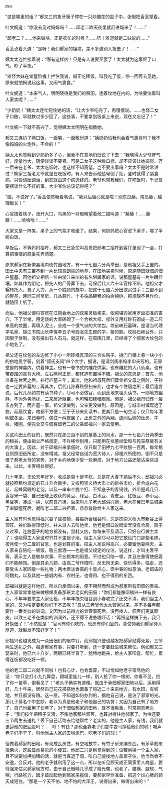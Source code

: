     四三 

   “这是哪里的话？”郝又三的象牙筷子停在一只炒腰花的盘子中，张眼把香荃望着。

   叶文婉道：“你没去见过妈妈吗？……邱老二昨天夜里就赶进城来了！……”

   “邱老二？……他来做啥，正是农忙的时候？……唔！难道就是二妹说的……”

   香荃点着头道：“是呀！我们郝家的祖坟，差不多遭别人抢去了！……”

   姨太太连忙接着说：“哪有这样凶！只是有人说要买罢了！太太就为这事怄了口气，吵了半夜。”

   “难怪大妹在堂屋阶檐上拦住我说，妈正吃稀饭，叫我吃了饭，停一回再去见她。原来就怕妈说起这事，又闹气裹食。”

   叶文婉道：“本来气人，明明晓得是我们的祭田，连着坟地在内的，为啥要估着叫人家卖呢？……”

   “少奶奶！”姨太太连忙短住她的话，“让大少爷吃完了，再慢慢说。……也怪二女子口敞，早就教过多少回了，这些事，不要拿到饭桌上来说，现在又忘记了！”

   叶文婉一下就不高兴了，觉得姨太太明明在指教她。

   郝又三连扒了两口饭，一面嚼，一面敷衍道：“姨奶奶怕我也会着气裹食吗？我不像妈妈的火炮性，不会的！”

   姨太太也觉察到少奶奶多了心，但毫不在意地仍旧说了下去：“我晓得大少爷脾气好，度量也大，随便谈谈不要紧。可是二女子这种敞口标，却不应该让她搞惯。万一后来在老爷、太太吃饭时，也这样不知高低，岂不要出事吗？太太不是时常讲过？柳家三祖老太爷就是在吃饭时，有人来告诉他盐号倒了灶，登时就得了膈食病，只管请医调治，到底就由这个病送终的。老爷也常教我们，在吃饭时，千记莫要摆谈什么不好的事。大少爷你总该记得吧？”

   “娘，不说好了。”香荃依然噘着嘴说，“我以后留心就是啦！别东瓜藤，南瓜藤，越理越长！”

   心官捏着筷子，张开大口，乌黑的一对眼睛望着他二娘叫道：“藤藤！……藤藤！……哈哈哈！……”

   大家又是一阵笑，桌子上的气氛才和缓了。结果，何奶妈把心官诓下桌子，喂了半碗白饭。

   早饭后，不等妈妈招呼，郝又三已急忙叫高贵把邱老二招呼到客厅里谈了一会，打算把事情的原委先弄清楚。

   原来郝家在新繁县境内斑竹园地方，有一十七亩六分两季田，是他祖父手上置的。田土中央有三亩不到一片比较高朗些的地基，在田地买卖时候，原是随田就佃的佃户屋基。因他祖父相信一位由浙江来川的有名堪舆家的话，说那屋基有一片牛眠佳壤，如其作为阴宅，把先人的尸骨葬下去，可保后代人六十年官禄不断。他祖父才辗转托人，费了大力，从一个姓顾的族中，把这十七亩六分田挖买过手；三亩不到的屋基，连同三间草房、几丛慈竹、十多株品碗粗的柏树楠树，照规矩不另作价，就随田上纸了。

   而后，他祖父便将寄殡在江南会地上的双亲灵柩移来，依照堪舆家用罗盘扣准的吉穴，下了半棺，用定烧的大青砖砌了一个合棺大椁，椁外又用红砂石砌成一道二尺来高的坟圈，再填入泥土，垒成一个很气派的大坟包。坟前峡石墓碑，是请当代理学名家、锦江书院山长李惺李五子号西沤先生题的字，篆的额。坟前石拜台外，只因限于体制，没有摆出石人石马。就这样，在周围几里，已经得了个郝家大坟包的小地名了。

   祖父还在坟包的左边修了小小一所砖墙瓦顶的三合头院子。拢门门楣上悬一块小小的白地黑字匾，刻着“郝氏支祠”四个大字，据说，是请剑阁李榕李申夫写的。正房堂屋的神龛内，供着神主。也有一卷书式的雕花供案，也有雕花的大八仙桌，也有带脚踏的高背大椅。左右两间正房，都修造布置得不错。祖父的意思是：首先，他准备在休官之后，补行庐墓三年；其次，他和祖母死后归葬曾祖父母之侧时，子孙也一定要庐墓的；再其次，后代儿孙春秋祭扫来此，也才有个住居之所；最后遗言说，后代儿孙如其有读书种子，尽可不必做官，而到此地来埋头读书，一则地方幽静，不为外务所扰，二来居近陇亩，也可略知稼穑艰难。但是，祖父祖母归葬一层虽办到了，而庐墓一事，祖父没做到，父亲更没做到，原因是，与城市村镇窎远了些，起居饮食，啥都不方便；至于子孙来此读书，更其只是一句空话；仅只每年清明或冬至，来扫墓时，偶住一两夜罢了。正房之外的两厢，连同后侧的灶房、牛栏、猪圈，便完全交与佃客邱老二的父亲邱福兴一家去使用。

   买这片田土的目的，既然只在那三亩不到的屋基上的风水，那一十七亩六分两季田的租谷，便由祖父严格规定，不许移作别用，只能用在坟墓祠堂和与死丧祭奠有关的大事上。因此，对于邱福兴来承佃时，仅只取了田押九七平纹银一百两，每年租谷则照旧纸所定，没有增减。祖父经常自诩为宽大待人，邱福兴所图的，倒不只是借了郝老太爷的官势，对于乡约地保少受一些麻烦，对于地方公益还能沾染些进来。以此，主客相处很好。

   几十年来，无论天年好歹，收成是否十足丰稔，总是在大春下熟后不久，邱福兴必就按照租约规定的石斗升合数字，又按照崇义桥大市上的新谷市价，折合成白花花、起蜂窝眼的老锭，以及一串串个挑个打、不扣底子的青铜钱，外带肥鸡几只、香谷米一袋、自己田埂上收获的黄豆、绿豆、白水豆、青皮豆、红饭豆、赤小豆、黑豆等，凑成一挑，以前自己担，后来叫儿子老大邱洪兴担，老大在癸巳年进城染了麻脚瘟死后，就叫老二邱二兴担着，恭恭敬敬给主人家送来。

   主人家有时也觉得福兴耍了些狡猾，每每折合租谷时，总是拣崇义桥大市新谷上得顶旺、谷价跌得顶低时，并未派人去叫他卖，他老是借口说祠堂里没有仓房，房子又过窄，连放囤子的地方都没有，鼠耗又凶，每每来不及请示，只好自行做主卖了；也晓得主人家这时节并不差银子用，但主人家尽可以把它放给门口那些老陕，按月使一分二厘的官息，也是划算的事。把主人家说得高兴，必要留他耍两天，主人家亲自陪吃一顿饭，敬三盅酒——也是祖父规定的仪注，说这样，才叫主客平等，表示主人是敬恭农事、不忘根本的用意。不过也只陪一顿，并且庄重得使佃客们不能醉饱。倒是其余几顿，由高二爷作陪时，反无拘无束、快乐得多。临走，还要受主人家回敬一些礼物：两木匣淡香斋的十景点心，壶中春的如意油，老郎庙的阿魏丸，以及其他一些城内有、农村无、也得用、也不得用的东西。

   邱福兴就是这样地好。所以自承佃以来，便不期然而然成为郝家所有田佃的表率。主人家常常拿他来做榜样责备那班太老实的田佃：“你们都能像邱福兴一样有良心，不年年要求主人家让租，不年年拖欠租谷到小春收完了还交不清，我们当主人家的，又为啥定要和你们下不去呢？”自从三老爷代太太管家以来，差不多每年都要作一番类似的训词。又因为以前得力的曾管事死后，没再找人，佃客们更其顽皮，以致三老爷在类似的训词外，还不得不说些唬吓话：“再照这样搞下去，我只好换佃了！”不然就是：“官司有你们吃的，班房有你们坐的，莫仗恃我们郝家待人厚道，就越发不知好歹了！”

   邱福兴也越发成为一众田佃们的眼中钉，而邱福兴便也越发把郝家贴得死紧，三节两生送礼之外，每逢郝家有事，只要打听到，还一定要赶进城来帮忙。例如郝又三娶亲时，他已六十八岁，两眼已经半盲了，犹特地跑来，给主人家叩喜、帮忙，累得连饭都没吃好一顿。

   他的老二邱二兴就不同啦！也有心计，也会盘算，不过恰如他老子常骂他的话：“你只会打小九九算盘，跟城里娃儿一样，别人抢了你一根树，你看不见，捡了你一苗草，倒看见了！”老头子确实有道理。就由于承佃郝家田地以后，运用得好，几十年来，居然自己花花搭搭地也置备了将近二十来亩地方，有水田，有坡地，并且都没有粮。这一层，不知道如何办到的，据他自己说，是沾了郝家的光。那儿子莫名个中玄妙，老以为真是他老子和他自己的功劳；又因为自己有了地方了，自己也雇用了长年了，对于佃做郝家的田地，就不很看重，时常抱怨老头子：“我们按年把租子交清，不像他家那些佃客，也算对得住他郝家了。为啥还要三节两生去送礼？丢下自己活路去给他帮忙？老实的，他是主人家，有钱，我们就该舔他的肥屁股吗？……哼！有钱？那也全靠老子们变牛变马挣给他们的哟！喊声老子们不干了，叫他当主人家的去啃泥巴，吃老子们的球！”

   但做着郝家的田地，有现成瓦房住，有空地放牛，有竹子斫来编东西，有茅草割来搭柴火，这些显而易见的小便宜，他邱二兴是察觉得到的；设若另换一个主人家，且不说要加押加租的话，就是当真退了佃，叫自己旋找地方盖房子住，他当然会不安逸，会反对。他的老子就利用了这一点，所以在听见顾天成正同家里人商量，要恃强来估买郝家地方时，由于自己眼睛几乎成了精光瞎，也老了，腰痛、腿软、气喘，行路吃力，因才鼓动起他到郝家来报信，要郝家早作准备，把这个烂心肺的顾天成短住。“那是一个天不怕、地不怕的大浑王，说得出来，做得出来的！”

